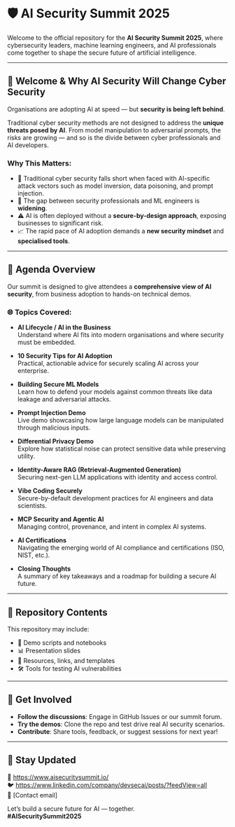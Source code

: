 # 🛡️ AI Security Summit 2025

Welcome to the official repository for the **AI Security Summit 2025**, where cybersecurity leaders, machine learning engineers, and AI professionals come together to shape the secure future of artificial intelligence.

---

## 👋 Welcome & Why AI Security Will Change Cyber Security

Organisations are adopting AI at speed — but **security is being left behind**.

Traditional cyber security methods are not designed to address the **unique threats posed by AI**. From model manipulation to adversarial prompts, the risks are growing — and so is the divide between cyber professionals and AI developers.

### Why This Matters:
- 🚨 Traditional cyber security falls short when faced with AI-specific attack vectors such as model inversion, data poisoning, and prompt injection.
- 🔐 The gap between security professionals and ML engineers is **widening**.
- ⚠️ AI is often deployed without a **secure-by-design approach**, exposing businesses to significant risk.
- 📈 The rapid pace of AI adoption demands a **new security mindset** and **specialised tools**.

---

## 📅 Agenda Overview

Our summit is designed to give attendees a **comprehensive view of AI security**, from business adoption to hands-on technical demos.

### 🌐 Topics Covered:

- **AI Lifecycle / AI in the Business**  
  Understand where AI fits into modern organisations and where security must be embedded.

- **10 Security Tips for AI Adoption**  
  Practical, actionable advice for securely scaling AI across your enterprise.

- **Building Secure ML Models**  
  Learn how to defend your models against common threats like data leakage and adversarial attacks.

- **Prompt Injection Demo**  
  Live demo showcasing how large language models can be manipulated through malicious inputs.

- **Differential Privacy Demo**  
  Explore how statistical noise can protect sensitive data while preserving utility.

- **Identity-Aware RAG (Retrieval-Augmented Generation)**  
  Securing next-gen LLM applications with identity and access control.

- **Vibe Coding Securely**  
  Secure-by-default development practices for AI engineers and data scientists.

- **MCP Security and Agentic AI**  
  Managing control, provenance, and intent in complex AI systems.

- **AI Certifications**  
  Navigating the emerging world of AI compliance and certifications (ISO, NIST, etc.).

- **Closing Thoughts**  
  A summary of key takeaways and a roadmap for building a secure AI future.

---

## 📂 Repository Contents

This repository may include:
- 🔐 Demo scripts and notebooks
- 📊 Presentation slides
- 📁 Resources, links, and templates
- 🛠️ Tools for testing AI vulnerabilities

---

## 🙌 Get Involved

- **Follow the discussions**: Engage in GitHub Issues or our summit forum.
- **Try the demos**: Clone the repo and test drive real AI security scenarios.
- **Contribute**: Share tools, feedback, or suggest sessions for next year!

---

## 📣 Stay Updated

🔗 https://www.aisecuritysummit.io/  
🐦 https://www.linkedin.com/company/devsecai/posts/?feedView=all  
📧 [Contact email]

Let’s build a secure future for AI — together.  
**#AISecuritySummit2025**

